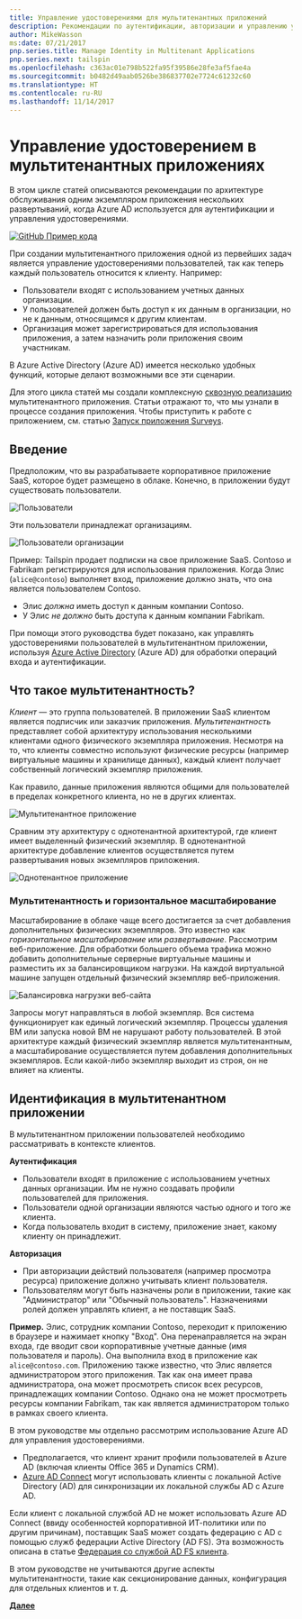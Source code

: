 ```yaml
---
title: Управление удостоверениями для мультитенантных приложений
description: Рекомендации по аутентификации, авторизации и управлению удостоверениями в мультитенантных приложениях.
author: MikeWasson
ms:date: 07/21/2017
pnp.series.title: Manage Identity in Multitenant Applications
pnp.series.next: tailspin
ms.openlocfilehash: c363ac01e798b522fa95f39586e28fe3af5fae4a
ms.sourcegitcommit: b0482d49aab0526be386837702e7724c61232c60
ms.translationtype: HT
ms.contentlocale: ru-RU
ms.lasthandoff: 11/14/2017
---
```

# <a name="manage-identity-in-multitenant-applications"></a>Управление удостоверением в мультитенантных приложениях

В этом цикле статей описываются рекомендации по архитектуре обслуживания одним экземпляром приложения нескольких развертываний, когда Azure AD используется для аутентификации и управления удостоверениями.

[![GitHub](../_images/github.png) Пример кода][sample application]

При создании мультитенантного приложения одной из первейших задач является управление удостоверениями пользователей, так как теперь каждый пользователь относится к клиенту. Например:

* Пользователи входят с использованием учетных данных организации.
* У пользователей должен быть доступ к их данным в организации, но не к данным, относящимся к другим клиентам.
* Организация может зарегистрироваться для использования приложения, а затем назначить роли приложения своим участникам.

В Azure Active Directory (Azure AD) имеется несколько удобных функций, которые делают возможными все эти сценарии.

Для этого цикла статей мы создали комплексную [сквозную реализацию][sample application] мультитенантного приложения. Статьи отражают то, что мы узнали в процессе создания приложения. Чтобы приступить к работе с приложением, см. статью [Запуск приложения Surveys][running-the-app].

## <a name="introduction"></a>Введение

Предположим, что вы разрабатываете корпоративное приложение SaaS, которое будет размещено в облаке. Конечно, в приложении будут существовать пользователи.

![Пользователи](./images/users.png)

Эти пользователи принадлежат организациям.

![Пользователи организации](./images/org-users.png)

Пример: Tailspin продает подписки на свое приложение SaaS. Contoso и Fabrikam регистрируются для использования приложения. Когда Элис (`alice@contoso`) выполняет вход, приложение должно знать, что она является пользователем Contoso.

* Элис *должна* иметь доступ к данным компании Contoso.
* У Элис *не должно* быть доступа к данным компании Fabrikam.

При помощи этого руководства будет показано, как управлять удостоверениями пользователей в мультитенантном приложении, используя [Azure Active Directory][AzureAD] (Azure AD) для обработки операций входа и аутентификации.

## <a name="what-is-multitenancy"></a>Что такое мультитенантность?
*Клиент* — это группа пользователей. В приложении SaaS клиентом является подписчик или заказчик приложения. *Мультитенантность* представляет собой архитектуру использования несколькими клиентами одного физического экземпляра приложения. Несмотря на то, что клиенты совместно используют физические ресурсы (например виртуальные машины и хранилище данных), каждый клиент получает собственный логический экземпляр приложения.

Как правило, данные приложения являются общими для пользователей в пределах конкретного клиента, но не в других клиентах.

![Мультитенантное приложение](./images/multitenant.png)

Сравним эту архитектуру с однотенантной архитектурой, где клиент имеет выделенный физический экземпляр. В однотенантной архитектуре добавление клиентов осуществляется путем развертывания новых экземпляров приложения.

![Однотенантное приложение](./images/single-tenant.png)

### <a name="multitenancy-and-horizontal-scaling"></a>Мультитенантность и горизонтальное масштабирование
Масштабирование в облаке чаще всего достигается за счет добавления дополнительных физических экземпляров. Это известно как *горизонтальное масштабирование* или *развертывание*. Рассмотрим веб-приложение. Для обработки большего объема трафика можно добавить дополнительные серверные виртуальные машины и разместить их за балансировщиком нагрузки. На каждой виртуальной машине запущен отдельный физический экземпляр веб-приложения.

![Балансировка нагрузки веб-сайта](./images/load-balancing.png)

Запросы могут направляться в любой экземпляр. Вся система функционирует как единый логический экземпляр. Процессы удаления ВМ или запуска новой ВМ не нарушают работу пользователей. В этой архитектуре каждый физический экземпляр является мультитенантным, а масштабирование осуществляется путем добавления дополнительных экземпляров. Если какой-либо экземпляр выходит из строя, он не влияет на клиенты.

## <a name="identity-in-a-multitenant-app"></a>Идентификация в мультитенантном приложении
В мультитенантном приложении пользователей необходимо рассматривать в контексте клиентов.

**Аутентификация**

* Пользователи входят в приложение с использованием учетных данных организации. Им не нужно создавать профили пользователей для приложения.
* Пользователи одной организации являются частью одного и того же клиента.
* Когда пользователь входит в систему, приложение знает, какому клиенту он принадлежит.

**Авторизация**

* При авторизации действий пользователя (например просмотра ресурса) приложение должно учитывать клиент пользователя.
* Пользователям могут быть назначены роли в приложении, такие как "Администратор" или "Обычный пользователь". Назначениями ролей должен управлять клиент, а не поставщик SaaS.

**Пример.** Элис, сотрудник компании Contoso, переходит к приложению в браузере и нажимает кнопку "Вход". Она перенаправляется на экран входа, где вводит свои корпоративные учетные данные (имя пользователя и пароль). Она выполнила вход в приложение как `alice@contoso.com`. Приложению также известно, что Элис является администратором этого приложения. Так как она имеет права администратора, она может просмотреть список всех ресурсов, принадлежащих компании Contoso. Однако она не может просмотреть ресурсы компании Fabrikam, так как является администратором только в рамках своего клиента.

В этом руководстве мы отдельно рассмотрим использование Azure AD для управления удостоверениями.

* Предполагается, что клиент хранит профили пользователей в Azure AD (включая клиенты Office 365 и Dynamics CRM).
* [Azure AD Connect][ADConnect] могут использовать клиенты с локальной Active Directory (AD) для синхронизации их локальной службы AD с Azure AD.

Если клиент с локальной службой AD не может использовать Azure AD Connect (ввиду особенностей корпоративной ИТ-политики или по другим причинам), поставщик SaaS может создать федерацию с AD с помощью служб федерации Active Directory (AD FS). Эта возможность описана в статье [Федерация со службой AD FS клиента].

В этом руководстве не учитываются другие аспекты мультитенантности, такие как секционирование данных, конфигурация для отдельных клиентов и т. д.

[**Далее**][tailpin]



<!-- Links -->
[ADConnect]: /azure/active-directory/active-directory-aadconnect
[AzureAD]: /azure/active-directory

[Федерация со службой AD FS клиента]: adfs.md
[tailpin]: tailspin.md

[running-the-app]: ./run-the-app.md
[sample application]: https://github.com/mspnp/multitenant-saas-guidance
